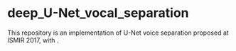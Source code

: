 # deep_U-Net_vocal_separation
This repository is an implementation of U-Net voice separation proposed at ISMIR 2017, with .
